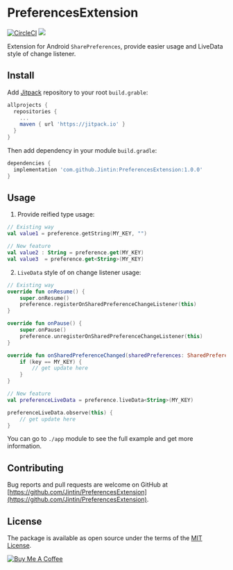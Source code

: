 # PreferencesExtension

[![CircleCI](https://circleci.com/gh/Jintin/PreferencesExtension.svg?style=shield)](https://circleci.com/gh/Jintin/PreferencesExtension)
[![](https://jitpack.io/v/Jintin/PreferencesExtension.svg)](https://jitpack.io/#Jintin/PreferencesExtension)

Extension for Android `SharePreferences`, provide easier usage and LiveData style of change listener.

## Install

Add [Jitpack](https://jitpack.io/) repository to your root `build.grable`:
```groovy
allprojects {
  repositories {
    ...
    maven { url 'https://jitpack.io' }
  }
}
```

Then add dependency in your module `build.gradle`:
```groovy
dependencies {
  implementation 'com.github.Jintin:PreferencesExtension:1.0.0'
}
```

## Usage

1. Provide reified type usage:
```kotlin
// Existing way
val value1 = preference.getString(MY_KEY, "")

// New feature
val value2 : String = preference.get(MY_KEY)
val value3  = preference.get<String>(MY_KEY)
```

2. `LiveData` style of on change listener usage:
```kotlin
// Existing way
override fun onResume() {
    super.onResume()
    preference.registerOnSharedPreferenceChangeListener(this)
}

override fun onPause() {
    super.onPause()
    preference.unregisterOnSharedPreferenceChangeListener(this)
}

override fun onSharedPreferenceChanged(sharedPreferences: SharedPreferences?, key: String?) {
    if (key == MY_KEY) {
        // get update here
    }
}

// New feature
val preferenceLiveData = preference.liveData<String>(MY_KEY)

preferenceLiveData.observe(this) {
    // get update here
}
```

You can go to `./app` module to see the full example and get more information.

## Contributing
Bug reports and pull requests are welcome on GitHub at [https://github.com/Jintin/PreferencesExtension](https://github.com/Jintin/PreferencesExtension).

## License
The package is available as open source under the terms of the [MIT License](http://opensource.org/licenses/MIT).

[![Buy Me A Coffee](https://www.buymeacoffee.com/assets/img/custom_images/orange_img.png)](https://www.buymeacoffee.com/jintin)
